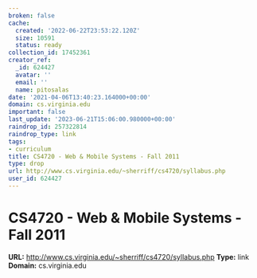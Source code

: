 ```yaml
---
broken: false
cache:
  created: '2022-06-22T23:53:22.120Z'
  size: 10591
  status: ready
collection_id: 17452361
creator_ref:
  _id: 624427
  avatar: ''
  email: ''
  name: pitosalas
date: '2021-04-06T13:40:23.164000+00:00'
domain: cs.virginia.edu
important: false
last_update: '2023-06-21T15:06:00.980000+00:00'
raindrop_id: 257322814
raindrop_type: link
tags:
- curriculum
title: CS4720 - Web & Mobile Systems - Fall 2011
type: drop
url: http://www.cs.virginia.edu/~sherriff/cs4720/syllabus.php
user_id: 624427
---
```


# CS4720 - Web & Mobile Systems - Fall 2011

**URL:** http://www.cs.virginia.edu/~sherriff/cs4720/syllabus.php
**Type:** link
**Domain:** cs.virginia.edu
